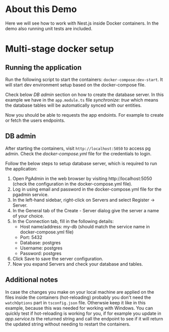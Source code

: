 # About this Demo

Here we will see how to work with Nest.js inside Docker containers. In the demo also running unit tests are included.

# Multi-stage docker setup

## Running the application

Run the following script to start the containers: `docker-compose:dev-start`. It will start dev environment setup based on the docker-compose file.

Check below _DB admin_ section on how to create the database server. In this example we have in the `app.module.ts` file _synchronize: true_ which means the database tables will be automatically synced with our entities.

Now you should be able to requests the app endoints. For example to create or fetch the users endpoints.

## DB admin

After starting the containers, visit `http://localhost:5050` to access pg admin. Check the _docker-compose.yml_ file for the credentials to login.

Follow the below steps to setup database server, which is required to run the application:

1. Open PgAdmin in the web browser by visiting http://localhost:5050 (check the configuration in the docker-compose.yml file).
2. Log in using email and password in the docker-compose.yml file for the pgadmin service.
3. In the left-hand sidebar, right-click on Servers and select Register -> Server.
4. In the General tab of the Create - Server dialog give the server a name of your choice.
5. In the Connection tab, fill in the following details:
   - Host name/address: my-db (should match the service name in docker-compose.yml file)
   - Port: 5432
   - Database: postgres
   - Username: postgres
   - Password: postgres
6. Click Save to save the server configuration.
7. Now you expand Servers and check your database and tables.

## Additional notes

In case the changes you make on your local machine are applied on the files inside the containers (hot-reloading) probably you don't need the `watchOptions` part in `tsconfig.json` file. Otherwsie keep it like in this example, because this was needed for working with Windows. You can quickly test if hot-reloading is working for you, if for example you update in _app.service.ts_ the returned string and call the endpoint to see if it will return the updated string without needing to restart the containers.
